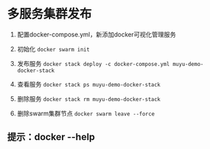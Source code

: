 # 多服务集群发布

1. 配置docker-compose.yml，新添加docker可视化管理服务

2. 初始化 `docker swarm init`

3. 发布服务 `docker stack deploy -c docker-compose.yml muyu-demo-docker-stack`

4. 查看服务 `docker stack ps muyu-demo-docker-stack`

5. 删除服务 `docker stack rm muyu-demo-docker-stack`

6. 删除swarm集群节点 `docker swarm leave --force`

## 提示：docker --help
